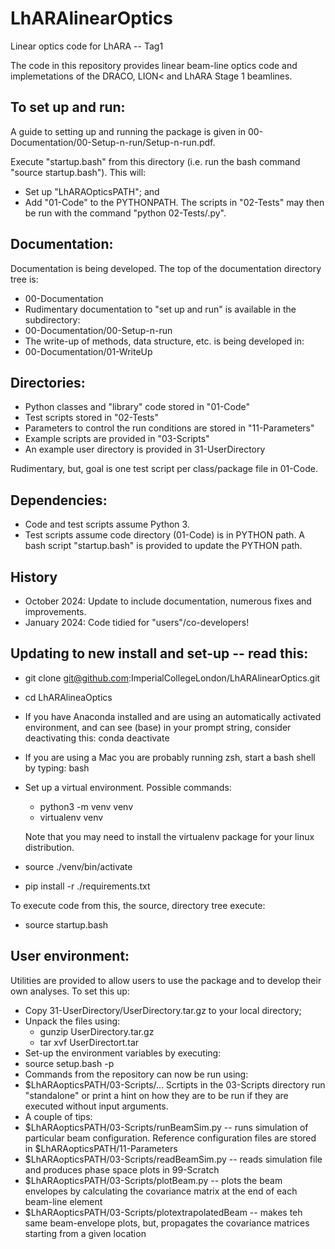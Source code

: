 # LhARAlinearOptics
Linear optics code for LhARA -- Tag1

The code in this repository provides linear beam-line optics code and implemetations of the DRACO, LION< and LhARA Stage 1 beamlines.  

## To set up and run:
A guide to setting up and running the package is given in 00-Documentation/00-Setup-n-run/Setup-n-run.pdf.

Execute "startup.bash" from this directory (i.e. run the bash command "source startup.bash").  This will:
  * Set up "LhARAOpticsPATH"; and
  * Add "01-Code" to the PYTHONPATH.  The scripts in "02-Tests" may then be run with the command "python 02-Tests/<filename>.py".

## Documentation:
Documentation is being developed.  The top of the documentation directory tree is:
 * 00-Documentation
 * Rudimentary documentation to "set up and run" is available in the subdirectory:
  * 00-Documentation/00-Setup-n-run
 * The write-up of methods, data structure, etc. is being developed in:
  * 00-Documentation/01-WriteUp

## Directories:
 * Python classes and "library" code stored in "01-Code"
 * Test scripts stored in "02-Tests"
 * Parameters to control the run conditions are stored in "11-Parameters"
 * Example scripts are provided in "03-Scripts"
 * An example user directory is provided in 31-UserDirectory

Rudimentary, but, goal is one test script per class/package file in 01-Code.

## Dependencies:
 * Code and test scripts assume Python 3.  
 * Test scripts assume code directory (01-Code) is in PYTHON path.  A bash script "startup.bash" is provided to update the PYTHON path.

## History
 * October 2024: Update to include documentation, numerous fixes and improvements.
 * January 2024: Code tidied for "users"/co-developers!

## Updating to new install and set-up -- read this:
 * git clone git@github.com:ImperialCollegeLondon/LhARAlinearOptics.git
 * cd LhARAlineaOptics
 * If you have Anaconda installed and are using an automatically activated environment, and can see (base) in your prompt string,
   consider deactivating this: conda deactivate
 * If you are using a Mac you are probably running zsh, start a bash shell by typing: bash
 * Set up a virtual environment.  Possible commands:
   - python3 -m venv venv
   - virtualenv venv <br />
   
   Note that you may need to install the virtualenv package for your linux
   distribution.
 * source ./venv/bin/activate
 * pip install -r ./requirements.txt

To execute code from this, the source, directory tree execute:
 * source startup.bash

## User environment:

Utilities are provided to allow users to use the package and to develop their own analyses.  To set this up:

 * Copy 31-UserDirectory/UserDirectory.tar.gz to your local directory;
 * Unpack the files using:
   * gunzip UserDirectory.tar.gz
   * tar xvf UserDirectort.tar
 * Set-up the environment variables by executing:
  * source setup.bash -p <path to LhARAlinearOptics>
 * Commands from the repository can now be run using:
  * $LhARAopticsPATH/03-Scripts/...
  Scrtipts in the 03-Scripts directory run "standalone" or print a hint on how they are to be run if they are executed without input arguments.
 * A couple of tips:
  * $LhARAopticsPATH/03-Scripts/runBeamSim.py -- runs simulation of particular beam configuration.  Reference configuration files are stored in $LhARAopticsPATH/11-Parameters
  * $LhARAopticsPATH/03-Scripts/readBeamSim.py -- reads simulation file and produces phase space plots in 99-Scratch
  * $LhARAopticsPATH/03-Scripts/plotBeam.py -- plots the beam envelopes by calculating the covariance matrix at the end of each beam-line element
  * $LhARAopticsPATH/03-Scripts/plotextrapolatedBeam -- makes teh same beam-envelope plots, but, propagates the covariance matrices starting from a given location
